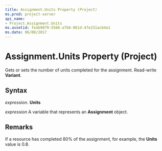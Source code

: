 ```yaml
---
title: Assignment.Units Property (Project)
ms.prod: project-server
api_name:
- Project.Assignment.Units
ms.assetid: feab9879-5566-a7b6-061d-47e231ac64a1
ms.date: 06/08/2017
---
```



# Assignment.Units Property (Project)

Gets or sets the number of units completed for the assignment. Read-write **Variant**.


## Syntax

 _expression_. **Units**

 _expression_ A variable that represents an **Assignment** object.


## Remarks

If a resource has completed 80% of the assignment, for example, the **Units** value is 0.8.


